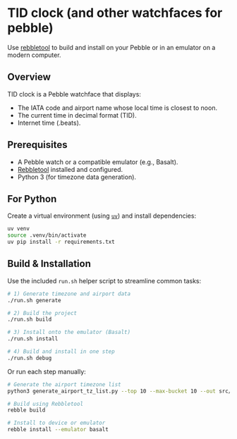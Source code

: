 # TID clock (and other watchfaces for pebble)

Use [rebbletool](https://github.com/richinfante/rebbletool) to build and install on your Pebble or in an emulator on a modern computer.

## Overview

TID clock is a Pebble watchface that displays:

- The IATA code and airport name whose local time is closest to noon.
- The current time in decimal format (TID).
- Internet time (.beats).

## Prerequisites

- A Pebble watch or a compatible emulator (e.g., Basalt).
- [Rebbletool](https://github.com/richinfante/rebbletool) installed and configured.
- Python 3 (for timezone data generation).


## For Python

Create a virtual environment (using [`uv`](https://github.com/astral-sh/uv?tab=readme-ov-file#installation)) and install dependencies:

```bash
uv venv
source .venv/bin/activate
uv pip install -r requirements.txt
```

## Build & Installation

Use the included `run.sh` helper script to streamline common tasks:

```bash
# 1) Generate timezone and airport data
./run.sh generate

# 2) Build the project
./run.sh build

# 3) Install onto the emulator (Basalt)
./run.sh install

# 4) Build and install in one step
./run.sh debug
```

Or run each step manually:

```bash
# Generate the airport timezone list
python3 generate_airport_tz_list.py --top 10 --max-bucket 10 --out src/c/airport_tz_list.c

# Build using Rebbletool
rebble build

# Install to device or emulator
rebble install --emulator basalt
```
